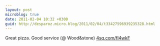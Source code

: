 ```yaml
---
layout: post
microblog: true
date: 2011-02-04 10:32 +0300
guid: http://desparoz.micro.blog/2011/02/04/t33427596939235328.html
---
```

Great pizza. Good service (@ Wood&amp;stone) [4sq.com/fI4wkF](http://4sq.com/fI4wkF)
